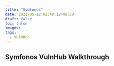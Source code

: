 ```yaml
---
title: "Symfonos"
date: 2021-05-12T02:48:12+05:30
draft: false
toc: false
images:
tags:
  - VulnHub
---
```


## Symfonos VulnHub Walkthrough